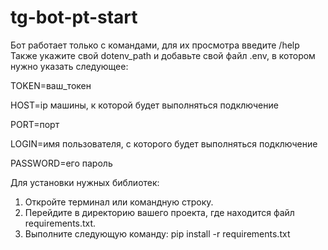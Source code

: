 # tg-bot-pt-start
Бот работает только с командами, для их просмотра введите /help
Также укажите свой dotenv_path и добавьте свой файл .env, в котором нужно указать следующее:

TOKEN=ваш_токен

HOST=ip машины, к которой будет выполняться подключение

PORT=порт

LOGIN=имя пользователя, с которого будет выполняться подключение

PASSWORD=его пароль

Для установки нужных библиотек:
1. Откройте терминал или командную строку.
2. Перейдите в директорию вашего проекта, где находится файл requirements.txt.
3. Выполните следующую команду: pip install -r requirements.txt
